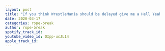 ```yaml
---
layout: post
title: "If you think WrestleMania should be delayed give me a Hell Yeah! 3/16/20 Monday Night Raw review"
date: 2020-03-17
categories: rope-break
author: rope-break
spotify_track_id: 
youtube_video_id: OIpp-ucJL14
apple_track_id: 
---
```

